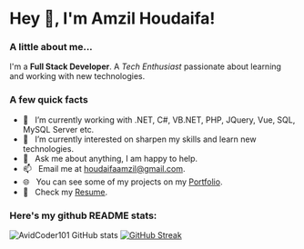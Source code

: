 <h1> Hey 👋, I'm Amzil Houdaifa!</h1>

### A little about me...
I'm a **Full Stack Developer**. A *Tech Enthusiast* passionate about learning and working with new technologies.<br/>

### A few quick facts

- 🔭 &nbsp; I’m currently working with .NET, C#, VB.NET, PHP, JQuery, Vue, SQL, MySQL Server etc.
- 🌱 &nbsp; I’m currently interested on sharpen my skills and learn new technologies.
- 💬 &nbsp; Ask me about anything, I am happy to help.
- 📫 &nbsp; Email me at [houdaifaamzil@gmail.com](mailto:houdaifaamzil@gmail.com).
- 🌐 &nbsp; You can see some of my projects on my [Portfolio](https://houdaifamzil.netlify.app).
- 📄 &nbsp; Check my [Resume](https://docs.google.com/document/d/1pSDvR5rLW_1Z3zWXETASVGYTLBXKlekc/edit?usp=sharing&ouid=101416995698259397654&rtpof=true&sd=true).

### Here's my github README stats:

![AvidCoder101 GitHub stats](https://github-readme-stats.vercel.app/api?username=Houdaifi&show_icons=true)
[![GitHub Streak](https://github-readme-streak-stats.herokuapp.com/?user=Houdaifi)](https://git.io/streak-stats)

